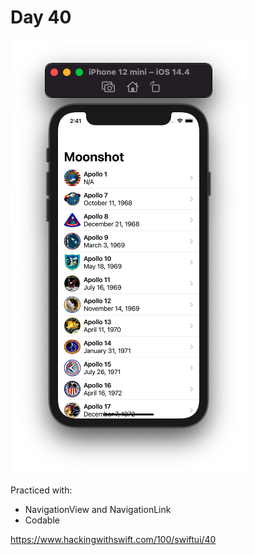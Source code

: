 # Day 40

![Day 40](Screenshot/day40.png)

Practiced with:
- NavigationView and NavigationLink
- Codable

https://www.hackingwithswift.com/100/swiftui/40